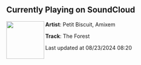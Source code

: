 ## Currently Playing on SoundCloud

[<img align="left" width="100" src="https://i1.sndcdn.com/artworks-I8joFL5PJU9jLVWW-4yZNDg-t500x500.jpg">](https://soundcloud.com/petitbiscuit/the-forest)

**Artist**: Petit Biscuit, Amixem 

**Track**: The Forest

Last updated at 08/23/2024 08:20
